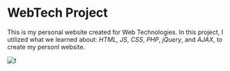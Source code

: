 # WebTech Project
This is my personal website created for Web Technologies.
In this project, I utilized what we learned about:
*HTML*, 
*JS*, 
*CSS*, 
*PHP*, 
*jQuery*, and 
*AJAX*, 
to create my personl website.

![t](https://github.com/user-attachments/assets/12351eb9-1f57-4369-a72d-37d98d358d96)
